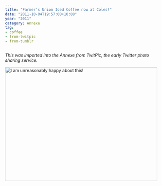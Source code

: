 ```yaml
---
title: "Farmer’s Union Iced Coffee now at Coles!"
date: "2011-10-04T19:57:00+10:00"
year: "2011"
category: Annexe
tag:
- coffee
- from-twitpic
- from-tumblr
---
```

<p style="font-style:italic">This was imported into the Annexe from TwitPic, the early Twitter photo sharing service.</p>

<p><img src="https://rubenerd.com/files/2011/colesfarmersunion.jpg" srcset="https://rubenerd.com/files/2011/colesfarmersunion.jpg 1x, https://rubenerd.com/files/2011/colesfarmersunion@2x.jpg 2x" alt="I am unreasonably happy about this!" style="width:500px; height:374px" /></p>

